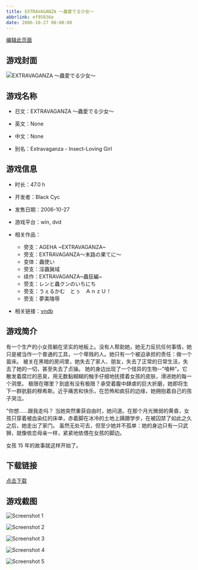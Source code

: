 ```yaml
---
title: EXTRAVAGANZA ～蟲愛でる少女～
abbrlink: ef95836e
date: 2006-10-27 00:00:00
---
```

[编辑此页面](https://github.com/ACG-3/ADV3-source/blob/main/source/_posts/games/EXTRAVAGANZA%20%EF%BD%9E%E8%9F%B2%E6%84%9B%E3%81%A7%E3%82%8B%E5%B0%91%E5%A5%B3%EF%BD%9E.md)

## 游戏封面

![EXTRAVAGANZA ～蟲愛でる少女～](https%3A//pan.timero.xyz/onedrive/img_lib_001/EXTRAVAGANZA%20%EF%BD%9E%E8%9F%B2%E6%84%9B%E3%81%A7%E3%82%8B%E5%B0%91%E5%A5%B3%EF%BD%9E_cover.avif)


## 游戏名称

- 日文：EXTRAVAGANZA ～蟲愛でる少女～
- 英文：None
- 中文：None

- 别名：Extravaganza - Insect-Loving Girl


## 游戏信息

- 时长：47.0 h
- 开发者：Black Cyc
- 发售日期：2006-10-27
- 游戏平台：win, dvd
- 相关作品：
   - 旁支：AGEHA ~EXTRAVAGANZA~
   - 旁支：EXTRAVAGANZA～末路の果てに～
   - 变体：蟲使い
   - 旁支：淫蟲猟域
   - 续作：EXTRAVAGANZA~蟲狂編~
   - 旁支：レンと蟲クンのいちにち
   - 旁支：うぇるかむ　とぅ　ＡｎｚＵ！
   - 旁支：夢美陵辱

- 相关链接：[vndb](https://vndb.org/v324)


## 游戏简介

有一个生产的小女孩躺在坚实的地板上。没有人帮助她，她无力反抗任何事情，她只是被当作一个普通的工具，一个卑贱的人。她只有一个被迫承担的责任：做一个苗床。
被关在黑暗的房间里，她失去了家人、朋友，失去了正常的日常生活，失去了她的一切，甚至失去了贞操。
她的身边出现了一个怪异的生物--"喰种"。它散发着腐烂的恶臭，用无数黏糊糊的触手仔细地抚摸着女孩的皮肤，滑进她的每一个洞里。
极限在哪里？到底有没有极限？承受着腹中肆虐的巨大折磨，她即将生下一群肮脏的穆希斯。近乎痛苦和快乐，在恐怖和疯狂的边缘，她拥抱着自己的孩子哭泣。

"你想......跟我走吗？
当她突然重获自由时，她问道。在那个月光微弱的黄昏，女孩只穿着被血染红的床单，赤着脚在冰冷的土地上蹒跚学步，在被囚禁了如此之久之后，她走出了家门。
虽然无处可去，但至少她并不孤单：她的身边只有一只武狮，就像依恋母亲一样，紧紧地依偎在女孩的脚边。

女孩 15 年的故事就这样开始了。


## 下载链接

[点击下载](https://pan.timero.xyz/onedrive/adv_lib_001/EXTRAVAGANZA%20%EF%BD%9E%E8%9F%B2%E6%84%9B%E3%81%A7%E3%82%8B%E5%B0%91%E5%A5%B3%EF%BD%9E)


## 游戏截图


![Screenshot 1](https%3A//pan.timero.xyz/onedrive/img_lib_001/EXTRAVAGANZA%20%EF%BD%9E%E8%9F%B2%E6%84%9B%E3%81%A7%E3%82%8B%E5%B0%91%E5%A5%B3%EF%BD%9E_Screenshot_1.avif)

![Screenshot 2](https%3A//pan.timero.xyz/onedrive/img_lib_001/EXTRAVAGANZA%20%EF%BD%9E%E8%9F%B2%E6%84%9B%E3%81%A7%E3%82%8B%E5%B0%91%E5%A5%B3%EF%BD%9E_Screenshot_2.avif)

![Screenshot 3](https%3A//pan.timero.xyz/onedrive/img_lib_001/EXTRAVAGANZA%20%EF%BD%9E%E8%9F%B2%E6%84%9B%E3%81%A7%E3%82%8B%E5%B0%91%E5%A5%B3%EF%BD%9E_Screenshot_3.avif)

![Screenshot 4](https%3A//pan.timero.xyz/onedrive/img_lib_001/EXTRAVAGANZA%20%EF%BD%9E%E8%9F%B2%E6%84%9B%E3%81%A7%E3%82%8B%E5%B0%91%E5%A5%B3%EF%BD%9E_Screenshot_4.avif)

![Screenshot 5](https%3A//pan.timero.xyz/onedrive/img_lib_001/EXTRAVAGANZA%20%EF%BD%9E%E8%9F%B2%E6%84%9B%E3%81%A7%E3%82%8B%E5%B0%91%E5%A5%B3%EF%BD%9E_Screenshot_5.avif)

